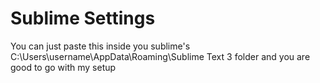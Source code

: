 # Sublime Settings
You can just paste this inside you sublime's C:\Users\username\AppData\Roaming\Sublime Text 3 folder and you are good to go with my setup
